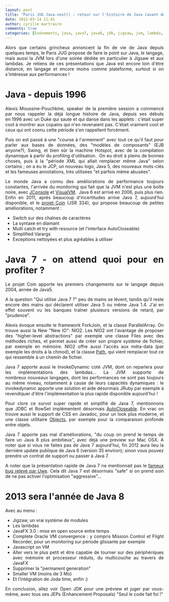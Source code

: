 ```yaml
---
layout: post
title: "Paris JUG Java.next() : retour sur l'histoire de Java (avant de parler du futur)"
date: 2012-03-14 11:41
author: cyrille martraire
comments: true
categories: [Evénements, java, java7, java8, jdk, jigsaw, jvm, lambda, langage, nio, openjdk, parisjug, Programmation, syntaxe, version]
---
```

<p style="text-align: justify;">Alors que certains grincheux annoncent la fin de vie de Java depuis quelques temps, le Paris JUG propose de faire le point sur Java, le langage, mais aussi la JVM lors d'une soirée dédiée en particulier à Jigsaw et aux lambdas. Je retiens de ces présentations que Java est encore loin d'être distancé, en langage et encore moins comme plateforme, surtout si on s'intéresse aux performances !</p>

<h1 style="text-align: justify;">Java - depuis 1996</h1>

<p style="text-align: justify;">Alexis Moussine-Pouchkine, speaker de la première session a commencé par nous rappeler la déjà longue histoire de Java, depuis ses débuts en 1996 avec un Duke qui saute et qui danse dans les applets : c'était super cool à montrer aux copains qui n'en revenaient pas. C'était vraiment cool et ceux qui ont connu cette période s'en rappellent forcément.</p>

<p style="text-align: justify;">Puis on est passé à une "course à l'armement" avec tout ce qu'il faut pour parler aux bases de données, des "modèles de composants" (EJB anyone?), Swing, et bien sûr la machine Hotspot, avec de la compilation dynamique à partir du profiling d'utilisation.  On eu droit à pleins de bonnes choses, puis à la "période XML qui allait remplacer même Java" selon certains ; on a eu le JCP, un nouveau logo, Java 5, des nouveaux mots-clés et les fameuses annotations, très utilisées "et parfois même abusées".</p>

<p style="text-align: justify;">Le monde Java a connu des améliorations de performance toujours constantes, l'arrivée du monitoring qui fait que la JVM n'est plus une boîte noire, avec <a href="http://java.sun.com/developer/technicalArticles/J2SE/jconsole.html">JConsole</a> et <a href="http://visualvm.java.net/">VisualVM</a>.  Java 6 est arrivé en 2006, puis plus rien. Enfin en 2011, après beaucoup d'incertitudes arrive Java 7, aujourd'hui disponible, et le <a href="http://blog.developpez.com/adiguba/p8012/java/7-dolphin/modif-du-project-coin/">projet Coin</a> (JSR 334), qui propose beaucoup de petites améliorations, notamment :</p>

<ul style="text-align: justify;">
    <li>Switch sur des chaînes de caractères</li>
    <li>La syntaxe en diamant</li>
    <li>Multi catch et try with resource (et l'interface AutoCloseable)</li>
    <li>Simplified Varargs</li>
    <li>Exceptions nettoyées et plus agréables à utiliser</li>
</ul>

<h1 style="text-align: justify;">Java 7 - on attend quoi pour en profiter ?</h1>

<p style="text-align: justify;">Le projet Coin apporte les premiers changements sur le langage depuis 2004, année de Java5.</p>

<p style="text-align: justify;">A la question "Qui utilise Java 7 ?" peu de mains se lèvent, tandis qu'il reste encore des mains qui déclarent utiliser Java 5 ou même Java 1.4. J'ai en effet souvent vu les banques traîner plusieurs versions de retard, par "prudence".</p>

<p style="text-align: justify;">Alexis évoque ensuite le framework ForkJoin, et la classe ParallelArray. On trouve aussi la New "New IO": NIO2. Les NIO2 ont l'avantage de proposer des "higher-level abstractions" par exemple une classe Files avec des méthodes riches, et permet aussi de créer son propre système de fichier, par exemple en mémoire. NIO2 offre aussi l'accès aux méta-data (par exemple les droits à la chmod), et la classe <a href="http://docs.oracle.com/javase/7/docs/api/java/nio/file/Path.html">Path</a>, qui vient remplacer tout ce qui ressemble à un chemin de fichier.</p>

<p style="text-align: justify;">Java 7 apporte aussi le InvokeDynamic coté JVM, dont on reparlera pour les implémentations des lambdas... La JVM supporte de nombreux nouveaux langages, dont les performances ne sont pas toujours au même niveau, notamment à cause de leurs capacités dynamiques : le invokedynamic apporte une solution et aide désormais JRuby par exemple à revendiquer d'être l'implémentation la plus rapide disponible aujourd'hui !</p>

<p style="text-align: justify;">Pour clore ce survol super rapide et simplifié de Java 7, mentionnons que JDBC et RowSet implémentent désormais <a href="http://docs.oracle.com/javase/7/docs/api/java/lang/AutoCloseable.html">AutoCloseable</a>. En vrac on trouve aussi le support de CSS en Javadoc, pour un look plus moderne, et une classe utilitaire <a href="http://docs.oracle.com/javase/7/docs/api/java/util/Objects.html">Objects</a>, par exemple pour la comparaison profonde entre objets.</p>

<p style="text-align: justify;">Java 7 apporte pas mal d'améliorations, "du coup on prend le temps de faire un Java 8 plus ambitieux", avec déjà une preview sur Mac OSX. A noter que si vous ne faites pas de Java 7 aujourd'hui, fin 2012 aura lieu la dernière update publique de Java 6 (version 35 environ); sinon vous pouvez prendre un contrat de support ou passer à Java 7.</p>

<p style="text-align: justify;">A noter que la présentation rapide de Java 7 ne mentionnait pas le <a href="http://blog.thetaphi.de/2011/10/java-7-update-1-released-does-it-fix.html">fameux bug relevé par Uwe</a>. Cela dit Java 7 est désormais "safe" si on prend soin de ne pas activer l'optimisation "aggressive"...</p>

<h1 style="text-align: justify;">2013 sera l'année de Java 8</h1>

<p style="text-align: justify;">Avec au menu :</p>

<ul style="text-align: justify;">
    <li>Jigzaw, un vrai système de modules</li>
    <li>Les lambdas</li>
    <li>JavaFX 3.0 : mise en open source entre temps</li>
    <li>Complete Oracle VM convergence : y compris Mission Control et Flight Recorder, pour un monitoring sur période glissante par exemple</li>
    <li>Javascript on VM</li>
    <li>Aller vers le plus petit et être capable de tourner sur des périphériques avec mémoire et processeur réduits, du multicouche au travers de JavaFX</li>
    <li>Supprimer la "permanent generation"</li>
    <li>Smaller VM (moins de 3 Mo)</li>
    <li>Et l’intégration de Joda time, enfin :)</li>
</ul>

<p style="text-align: justify;">En conclusion, allez voir Open JDK pour une préview et juger par vous-même, avec tous ses JEPs (Enhancement Proposals) "Seul le code fait foi !"</p>

<p style="text-align: justify;"></p>
